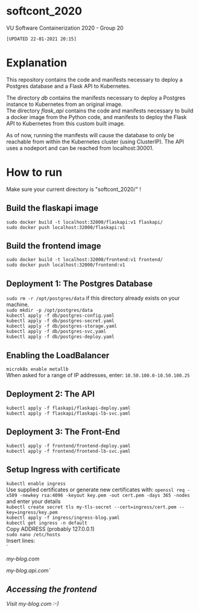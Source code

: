 # softcont_2020  
VU Software Containerization 2020 - Group 20  

`[UPDATED 22-01-2021 20:15]`  

# Explanation  

This repository contains the code and manifests necessary to deploy a Postgres database and a Flask API to Kubernetes.  

The directory *db* contains the manifests necessary to deploy a Postgres instance to Kubernetes from an original image.  
The directory *flask_api* contains the code and manifests necessary to build a docker image from the Python code, and manifests to deploy the Flask API to Kubernetes from this custom built image.  

As of now, running the manifests will cause the database to only be reachable from within the Kubernetes cluster (using ClusterIP). The API uses a nodeport and can be reached from localhost:30001.  

# How to run
Make sure your current directory is "softcont_2020/" !

## Build the flaskapi image
`sudo docker build -t localhost:32000/flaskapi:v1 flaskapi/`  
`sudo docker push localhost:32000/flaskapi:v1`  

## Build the frontend image
`sudo docker build -t localhost:32000/frontend:v1 frontend/`  
`sudo docker push localhost:32000/frontend:v1`  

## Deployment 1: The Postgres Database
`sudo rm -r /opt/postgres/data` if this directory already exists on your machine.  
`sudo mkdir -p /opt/postgres/data`  
`kubectl apply -f db/postgres-config.yaml`  
`kubectl apply -f db/postgres-secret.yaml`  
`kubectl apply -f db/postgres-storage.yaml`  
`kubectl apply -f db/postgres-svc.yaml`  
`kubectl apply -f db/postgres-deploy.yaml`  

## Enabling the LoadBalancer
`microk8s enable metallb`  
When asked for a range of IP addresses, enter:
`10.50.100.0-10.50.100.25`  

## Deployment 2: The API
`kubectl apply -f flaskapi/flaskapi-deploy.yaml`  
`kubectl apply -f flaskapi/flaskapi-lb-svc.yaml`   

## Deployment 3: The Front-End
`kubectl apply -f frontend/frontend-deploy.yaml`  
`kubectl apply -f frontend/frontend-lb-svc.yaml `  

## Setup Ingress with certificate
`kubectl enable ingress`  
Use supplied certificates or generate new certificates with:
`openssl req -x509 -newkey rsa:4096 -keyout key.pem -out cert.pem -days 365 -nodes` and enter your details  
`kubectl create secret tls my-tls-secret --cert=ingress/cert.pem --key=ingress/key.pem`  
`kubectl apply -f ingress/ingress-blog.yaml`  
`kubectl get ingress -n default`  
Copy ADDRESS (probably 127.0.0.1)  
`sudo nano /etc/hosts`  
Insert lines:  
`<ADDRESS> my-blog.com  
<ADDRESS> my-blog.api.com`  

## Accessing the frontend
Visit my-blog.com :-)
